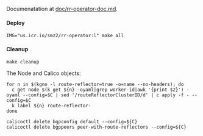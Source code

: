 
Documenatation at [doc/rr-operator-doc.md](doc/rr-operator-doc.md).

#### Deploy

```
IMG="us.icr.io/smz2/rr-operator:l" make all
```

#### Cleanup

```
make cleanup
```

The Node and Calico objects:
```
for n in $(kgno -l route-reflector=true -o=name --no-headers); do
  c get node $(k get ${n} -oyaml|grep worker-id|awk '{print $2}') -oyaml --config=$C | sed '/routeReflectorClusterID/d' | c apply -f - --config=$C
  k label ${n} route-reflector-
done

calicoctl delete bgpconfig default --config=${C}
calicoctl delete bgppeers peer-with-route-reflectors --config=${C}
```
